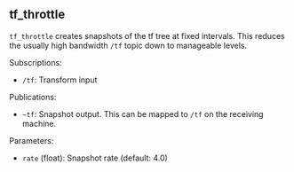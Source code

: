 
tf_throttle
-----------

`tf_throttle` creates snapshots of the tf tree at fixed intervals. This reduces
the usually high bandwidth `/tf` topic down to manageable levels.

Subscriptions:
 - `/tf`: Transform input

Publications:
 - `~tf`: Snapshot output. This can be mapped to `/tf` on the receiving machine.

Parameters:
 - `rate` (float): Snapshot rate (default: 4.0)

